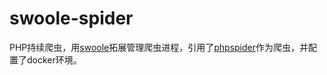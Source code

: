 # swoole-spider
PHP持续爬虫，用[swoole](https://github.com/swoole/swoole-src)拓展管理爬虫进程，引用了[phpspider](https://github.com/owner888/phpspider)作为爬虫，并配置了docker环境。
